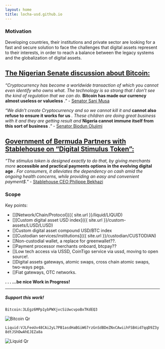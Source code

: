 ```yaml
---
layout: home
title: locha-usd.github.io
---
```



### Motivation

Developing countries, their institutions and private sector are looking for a fast and secure solution to face the challenges that digital assets represent to their interests, in order to reach a balance between the legacy systems and the globalization of digital assets.


## [The Nigerian Senate discussion about Bitcoin:](https://twitter.com/NGRSenate/status/1359801227052220416)

_“Cryptocurrency has become a worldwide transaction of which you cannot even identify who owns what. The technology is so strong that I don’t see the kind of regulation that we can do._ __Bitcoin has made our currency almost useless or valueless__ _."_ - [Senator Sani Musa](https://twitter.com/NGRSenate/status/1359835689513271301)

_“We didn’t create Cryptocurrency and so we cannot kill it and_ __cannot also refuse to ensure it works for us__ _. These children are doing great business with it and they are getting result and_ __Nigeria cannot immune itself from this sort of business__ _."_ - [Senator Biodun Olujimi](https://twitter.com/NGRSenate/status/1359836204955533313)


## [Government of Bermuda Partners with Stablehouse on “Digital Stimulus Token”:](https://www.google.com/search?client=ubuntu&hs=rqg&channel=fs&ei=dcpOYKbZONHl5gLRsZvoDw&q=Government+of+Bermuda+digital+currency&oq=Government+of+Bermuda+digital+currency&gs_lcp=Cgdnd3Mtd2l6EAMyBQghEKABMgUIIRCgAToICCEQFhAdEB46BAghEApQ9mVY_npg6X5oAnAAeACAAYoDiAGLF5IBCDAuMTAuNC4xmAEAoAEBqgEHZ3dzLXdpesABAQ&sclient=gws-wiz&ved=0ahUKEwjm57eGpLHvAhXRslkKHdHYBv0Q4dUDCAw&uact=5)

_“The stimulus token is designed exactly to do that, by giving merchants more_ __accessible and practical payments options in the evolving digital age__ _. For consumers, it alleviates the dependency on cash amid the ongoing health concerns, while providing an easy and convenient payment$."_ - [Stablehouse CEO Philippe Bekhazi](https://www.crowdfundinsider.com/2020/09/166037-government-of-bermuda-partners-with-stablehouse-on-digital-stimulus-token/)

### Scope

Key points:

* [][Network/Chain/Protocol]({{ site.url }}/liquid/LIQUID)
* [][Custom digital asset USD index]({{ site.url }}/custom-assets/LUSD/LUSD) 
* []Custom digital asset compound USD/BTC index                         
* [][Custodian services/institutions]({{ site.url }}/custodian/CUSTODIAN)                                         
* []Non-custodial wallet, a replace for greenwallet??.
* []Payment processor merchants onboard, btcpay??
* []Low tech access via USSD, CoinTigo service via ussd, moving to open source!.  
* []Digital assets gateways, atomic swaps, cross chain atomic swaps, two-ways pegs.
* []Fiat gateways, OTC networks.



__. . . ...be nice Work in Progress!__



***
##### Support this work!

`Bitcoin:3LEgz6MPp1ybPWXjvcSiUwcvpoBxTKdEQ3` 

 <img class="" alt="Bitcoin Qr" src="{{ site.url }}/images/bitcoin_qr_s.png" />


`Liquid:VJLFeoUv48CAi2yL7PB1asdHaBGiW67rzGnSdBDeZNxCAwiihFSB4id7qqD9Z3y8dtJShDwAhEJEZa8a`

 <img class="" alt="Liquid Qr" src="{{ site.url }}/images/liquid_qr_s.png" />

